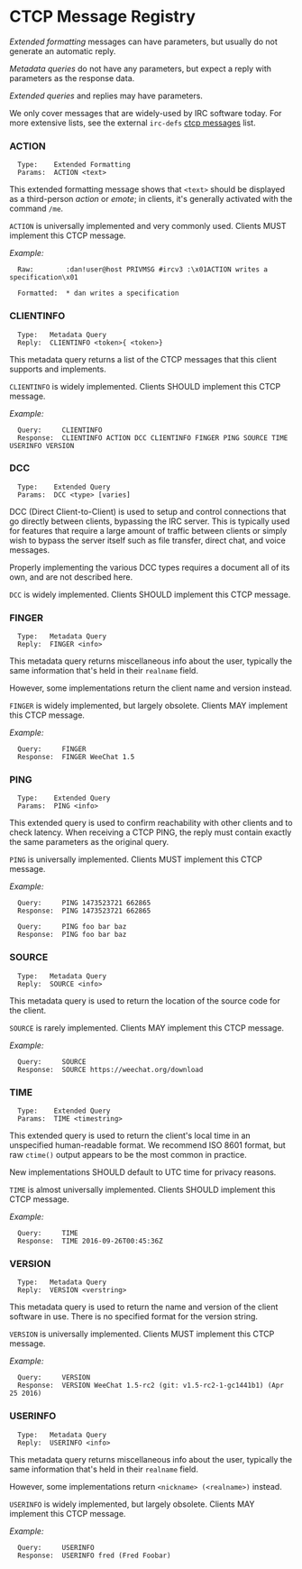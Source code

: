 # CTCP Message Registry

_Extended formatting_ messages can have parameters, but usually do not generate an automatic reply.

_Metadata queries_ do not have any parameters, but expect a reply with parameters as the response data.

_Extended queries_ and replies may have parameters.

We only cover messages that are widely-used by IRC software today. For more extensive lists, see the external `irc-defs` [ctcp messages](http://defs.ircdocs.horse/defs/ctcp.html) list.

### ACTION

      Type:    Extended Formatting
      Params:  ACTION <text>

This extended formatting message shows that `<text>` should be displayed as a third-person _action_ or _emote_; in clients, it's generally activated with the command `/me`.

`ACTION` is universally implemented and very commonly used. Clients MUST implement this CTCP message.

*Example:*

      Raw:        :dan!user@host PRIVMSG #ircv3 :\x01ACTION writes a specification\x01

      Formatted:  * dan writes a specification

### CLIENTINFO

      Type:   Metadata Query
      Reply:  CLIENTINFO <token>{ <token>}

This metadata query returns a list of the CTCP messages that this client supports and implements.

`CLIENTINFO` is widely implemented. Clients SHOULD implement this CTCP message.

*Example:*

      Query:     CLIENTINFO
      Response:  CLIENTINFO ACTION DCC CLIENTINFO FINGER PING SOURCE TIME USERINFO VERSION

### DCC

      Type:    Extended Query
      Params:  DCC <type> [varies]

DCC (Direct Client-to-Client) is used to setup and control connections that go directly between clients, bypassing the IRC server. This is typically used for features that require a large amount of traffic between clients or simply wish to bypass the server itself such as file transfer, direct chat, and voice messages.

Properly implementing the various DCC types requires a document all of its own, and are not described here.

`DCC` is widely implemented. Clients SHOULD implement this CTCP message.

### FINGER

      Type:   Metadata Query
      Reply:  FINGER <info>

This metadata query returns miscellaneous info about the user, typically the same information that's held in their `realname` field.

However, some implementations return the client name and version instead.

`FINGER` is widely implemented, but largely obsolete. Clients MAY implement this CTCP message.

*Example:*

      Query:     FINGER
      Response:  FINGER WeeChat 1.5

### PING

      Type:    Extended Query
      Params:  PING <info>

This extended query is used to confirm reachability with other clients and to check latency. When receiving a CTCP PING, the reply must contain exactly the same parameters as the original query.

`PING` is universally implemented. Clients MUST implement this CTCP message.

*Example:*

      Query:     PING 1473523721 662865
      Response:  PING 1473523721 662865
      
      Query:     PING foo bar baz
      Response:  PING foo bar baz

### SOURCE

      Type:   Metadata Query
      Reply:  SOURCE <info>

This metadata query is used to return the location of the source code for the client.

`SOURCE` is rarely implemented. Clients MAY implement this CTCP message.

*Example:*

      Query:     SOURCE
      Response:  SOURCE https://weechat.org/download

### TIME

      Type:    Extended Query
      Params:  TIME <timestring>

This extended query is used to return the client's local time in an unspecified human-readable format. We recommend ISO 8601 format, but raw `ctime()` output appears to be the most common in practice.

New implementations SHOULD default to UTC time for privacy reasons.

`TIME` is almost universally implemented. Clients SHOULD implement this CTCP message.

*Example:*

      Query:     TIME
      Response:  TIME 2016-09-26T00:45:36Z

### VERSION

      Type:   Metadata Query
      Reply:  VERSION <verstring>

This metadata query is used to return the name and version of the client software in use. There is no specified format for the version string.

`VERSION` is universally implemented. Clients MUST implement this CTCP message.

*Example:*

      Query:     VERSION
      Response:  VERSION WeeChat 1.5-rc2 (git: v1.5-rc2-1-gc1441b1) (Apr 25 2016)

### USERINFO

      Type:   Metadata Query
      Reply:  USERINFO <info>

This metadata query returns miscellaneous info about the user, typically the same information that's held in their `realname` field.

However, some implementations return `<nickname> (<realname>)` instead.

`USERINFO` is widely implemented, but largely obsolete. Clients MAY implement this CTCP message.

*Example:*

      Query:     USERINFO
      Response:  USERINFO fred (Fred Foobar)

